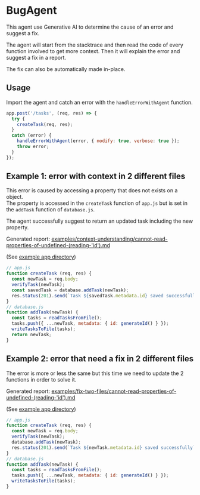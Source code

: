 # BugAgent

This agent use Generative AI to determine the cause of an error and suggest a fix.

The agent will start from the stacktrace and then read the code of every function involved to get more context. Then it will explain the error and suggest a fix in a report.

The fix can also be automatically made in-place.

## Usage

Import the agent and catch an error with the `handleErrorWithAgent` function.

```js
app.post('/tasks', (req, res) => {
  try {
    createTask(req, res);
  }  
  catch (error) {
    handleErrorWithAgent(error, { modify: true, verbose: true });
    throw error;
  }
});
```

## Example 1: error with context in 2 different files

This error is caused by accessing a property that does not exists on a object.  
The property is accessed in the `createTask` function of `app.js` but is set in the `addTask` function of `database.js`.

The agent successfully suggest to return an updated task including the new property.

Generated report: [examples/context-understanding/cannot-read-properties-of-undefined-(reading-'id').md](examples/context-understanding/cannot-read-properties-of-undefined-(reading-'id').md)

(See [example app directory](examples/context-understanding))

```js
// app.js
function createTask (req, res) {
  const newTask = req.body;
  verifyTask(newTask);
  const savedTask = database.addTask(newTask);
  res.status(201).send(`Task ${savedTask.metadata.id} saved successfully`);
}
// database.js
function addTask(newTask) {
  const tasks = readTasksFromFile();
  tasks.push({ ...newTask, metadata: { id: generateId() } });
  writeTasksToFile(tasks);
  return newTask;
}
```

## Example 2: error that need a fix in 2 different files

The error is more or less the same but this time we need to update the 2 functions in order to solve it.

Generated report: [examples/fix-two-files/cannot-read-properties-of-undefined-(reading-'id').md](examples/fix-two-files/cannot-read-properties-of-undefined-(reading-'id').md)

(See [example app directory](examples/fix-two-files))

```js
// app.js
function createTask (req, res) {
  const newTask = req.body;
  verifyTask(newTask);
  database.addTask(newTask);
  res.status(201).send(`Task ${newTask.metadata.id} saved successfully`);
}
// database.js
function addTask(newTask) {
  const tasks = readTasksFromFile();
  tasks.push({ ...newTask, metadata: { id: generateId() } });
  writeTasksToFile(tasks);
}
```

